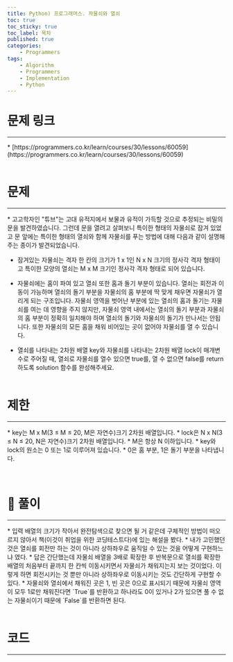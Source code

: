 ```yaml
---
title: Python) 프로그래머스. 자물쇠와 열쇠
toc: true
toc_sticky: true
toc_label: 목차
published: true
categories:
    - Programmers
tags:
    - Algorithm
    - Programmers
    - Implementation
    - Python
---
```


# 문제 링크
<hr>
* [https://programmers.co.kr/learn/courses/30/lessons/60059](https://programmers.co.kr/learn/courses/30/lessons/60059)<br><br>

# 문제
<hr>
* 고고학자인 "튜브"는 고대 유적지에서 보물과 유적이 가득할 것으로 추정되는 비밀의 문을 발견하였습니다. 그런데 문을 열려고 살펴보니 특이한 형태의 자물쇠로 잠겨 있었고 문 앞에는 특이한 형태의 열쇠와 함께 자물쇠를 푸는 방법에 대해 다음과 같이 설명해 주는 종이가 발견되었습니다.

* 잠겨있는 자물쇠는 격자 한 칸의 크기가 1 x 1인 N x N 크기의 정사각 격자 형태이고 특이한 모양의 열쇠는 M x M 크기인 정사각 격자 형태로 되어 있습니다.

* 자물쇠에는 홈이 파여 있고 열쇠 또한 홈과 돌기 부분이 있습니다. 열쇠는 회전과 이동이 가능하며 열쇠의 돌기 부분을 자물쇠의 홈 부분에 딱 맞게 채우면 자물쇠가 열리게 되는 구조입니다. 자물쇠 영역을 벗어난 부분에 있는 열쇠의 홈과 돌기는 자물쇠를 여는 데 영향을 주지 않지만, 자물쇠 영역 내에서는 열쇠의 돌기 부분과 자물쇠의 홈 부분이 정확히 일치해야 하며 열쇠의 돌기와 자물쇠의 돌기가 만나서는 안됩니다. 또한 자물쇠의 모든 홈을 채워 비어있는 곳이 없어야 자물쇠를 열 수 있습니다.

* 열쇠를 나타내는 2차원 배열 key와 자물쇠를 나타내는 2차원 배열 lock이 매개변수로 주어질 때, 열쇠로 자물쇠를 열수 있으면 true를, 열 수 없으면 false를 return 하도록 solution 함수를 완성해주세요.<br><br>

# 제한
<hr>
* key는 M x M(3 ≤ M ≤ 20, M은 자연수)크기 2차원 배열입니다.
* lock은 N x N(3 ≤ N ≤ 20, N은 자연수)크기 2차원 배열입니다.
* M은 항상 N 이하입니다.
* key와 lock의 원소는 0 또는 1로 이루어져 있습니다.
* 0은 홈 부분, 1은 돌기 부분을 나타냅니다.<br><br><br>

# 👀 풀이
<hr>
* 입력 배열의 크기가 작아서 완전탐색으로 찾으면 될 거 같은데 구체적인 방법이 떠오르지 않아서 책(이것이 취업을 위한 코딩테스트다)에 있는 해설을 봤다.
* 내가 고민했던 것은 열쇠를 회전만 하는 것이 아니라 상하좌우로 움직일 수 있는 것을 어떻게 구현하느냐 였다.
* 답은 간단했는데 자물쇠 배열을 3배로 확장한 후 반복문으로 열쇠를 확장한 배열의 처음부터 끝까지 한 칸씩 이동시키면서 자물쇠가 채워지는지 보는 것이었다. 이렇게 하면 회전시키는 것 뿐만 아니라 상하좌우로 이동시키는 것도 간단하게 구현할 수 있다.
* 자물쇠와 열쇠에서 채워진 곳은 1, 빈 곳은 0으로 표시되기 때문에 자물쇠 영역이 모두 1로만 채워진다면 `True`를 반환하고 하나라도 0이 있거나 2가 있으면 풀 수 없는 자물쇠이기 때문에 `False`를 반환하면 된다.<br><br>
 
# 코드
<hr>

<script src="https://gist.github.com/miro7923/c6577a09219c576654cac03a746fd1c7.js"></script>
